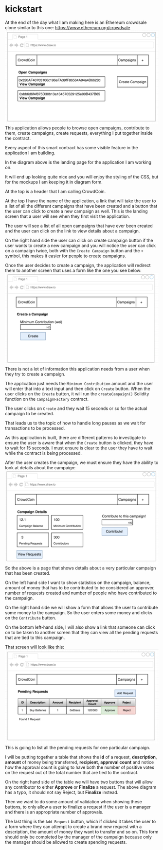 # kickstart

At the end of the day what I am making here is an Ethereum crowdsale clone similar to this one: https://www.ethereum.org/crowdsale
![](ethereum_crowdsale_clone.png)
This application allows people to browse open campaigns, contribute to them, create campaigns, create requests, everything I put together inside the contract.

Every aspect of this smart contract has some visible feature in the application I am building.

In the diagram above is the landing page for the application I am working on.

It will end up looking quite nice and you will enjoy the styling of the CSS, but for the mockups I am keeping it in diagram form.

At the top is a header that I am calling CrowdCoin.

At the top I have the name of the application, a link that will take the user to a list of all the different campaigns that have been created and a button that the user can click to create a new campaign as well. This is the landing screen that a user will see when they first visit the application.

The user will see a list of all open campaigns that have ever been created and the user can click on the link to view details about a campaign.

On the right hand side the user can click on create campaign button if the user wants to create a new campaign and you will notice the user can click on a campaign twice, both with the `Create Campaign` button and the `+` symbol, this makes it easier for people to create campaigns.

Once the user decides to create a campaign, the application will redirect them to another screen that uses a form like the one you see below:
![](crowdcoin_form.png)
There is not a lot of information this application needs from a user when they try to create a campaign.

The application just needs the `Minimum Contribution` amount and the user will enter that into a text input and then click on `Create` button. When the user clicks on the `Create` button, it will run the `createCampaign()` Solidity function on the `CampaignFactory` contract.

The user clicks on `Create` and they wait 15 seconds or so for the actual campaign to be created.

That leads us to the topic of how to handle long pauses as we wait for transactions to be processed.

As this application is built, there are different patterns to investigate to ensure the user is aware that when the `Create` button is clicked, they have to wait for 15 seconds. I must ensure is clear to the user they have to wait while the contract is being processed.

After the user creates the campaign, we must ensure they have the ability to look at details about the campaign:
![](crowdcoin_details.png)
So the above is a page that shows details about a very particular campaign that has been created.

On the left hand side I want to show statistics on the campaign, balance, amount of money that has to be contributed to be considered an approver, number of requests created and number of people who have contributed to the campaign.

On the right hand side we will show a form that allows the user to contribute some money to the campaign. So the user enters some money and clicks on the `Contribute` button.

On the bottom left-hand side, I will also show a link that someone can click on to be taken to another screen that they can view all the pending requests that are tied to this campaign.

That screen will look like this:
![](crowdcoin_table.png)
This is going to list all the pending requests for one particular campaign.

I will be putting together a table that shows the **id** of a request, **description**, **amount** of money being transferred, **recipient**, **approval count** and notice how the approval count is going to have both the number of positive votes on the request out of the total number that are tied to the contract.

On the right hand side of the table we will have two buttons that will allow any contributor to either **Approve** or **Finalize** a request. The above diagram has a typo, it should not say Reject, but **Finalize** instead.

Then we want to do some amount of validation when showing these buttons, to only allow a user to finalize a request if the user is a manager and there is an appropriate number of approvals.

The last thing is the `Add Request` button, which if clicked it takes the user to a form where they can attempt to create a brand new request with a description, the amount of money they want to transfer and so on. This form should only be completed by the manager of the campaign because only the manager should be allowed to create spending requests.
